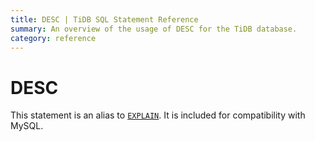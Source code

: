 ```yaml
---
title: DESC | TiDB SQL Statement Reference
summary: An overview of the usage of DESC for the TiDB database.
category: reference
---
```


# DESC

This statement is an alias to [`EXPLAIN`](/v3.0/reference/sql/statements/explain.md). It is included for compatibility with MySQL.
